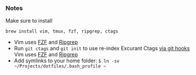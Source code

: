 ### Notes
Make sure to install

```
brew install vim, tmux, fzf, ripgrep, ctags
```
* Vim uses [FZF](https://github.com/junegunn/fzf) and [Ripgrep](https://github.com/BurntSushi/ripgrep)
* Run `git ctags` and `git init` to use re-index Excurant Ctags [via git hooks](https://tbaggery.com/2011/08/08/effortless-ctags-with-git.html) Vim uses [FZF](https://github.com/junegunn/fzf) and [Ripgrep](https://github.com/BurntSushi/ripgrep)
* Add symlinks to your home folder: `$ ln -sv ~/Projects/dotfiles/.bash_profile ~`
